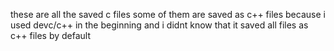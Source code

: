 these are all the saved c files
some of them are saved as c++ files because i used devc/c++ in the beginning and i didnt know that it saved all files as c++ files by default
